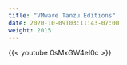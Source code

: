 ```yaml
---
title: "VMware Tanzu Editions"
date: 2020-10-09T03:11:43-07:00
weight: 2015
---
```

{{< youtube 0sMxGW4eI0c >}}